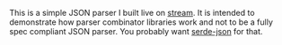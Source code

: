 This is a simple JSON parser I built live on [stream](https://twitch.tv/davidpdrsn). It is intended to demonstrate how parser combinator libraries work and not to be a fully spec compliant JSON parser. You probably want [serde-json](https://crates.io/crates/serde_json) for that.
